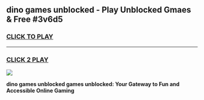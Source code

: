 
## dino games unblocked - Play Unblocked Gmaes & Free #3v6d5
<h3>
<a href="https://news.freeplayer.one?title=dino_games_unblocked&ref=24F">CLICK TO PLAY</a></h3>
<hr>

<h3>
<a href="https://news.freeplayer.one?title=dino_games_unblocked&ref=24F">CLICK 2 PLAY</a>
  
</h3>

<a href="https://news.freeplayer.one?title=dino_games_unblocked&ref=24F/"><img src="https://clearcache.store/games.png"></a>


**dino games unblocked games unblocked: Your Gateway to Fun and Accessible Online Gaming**

